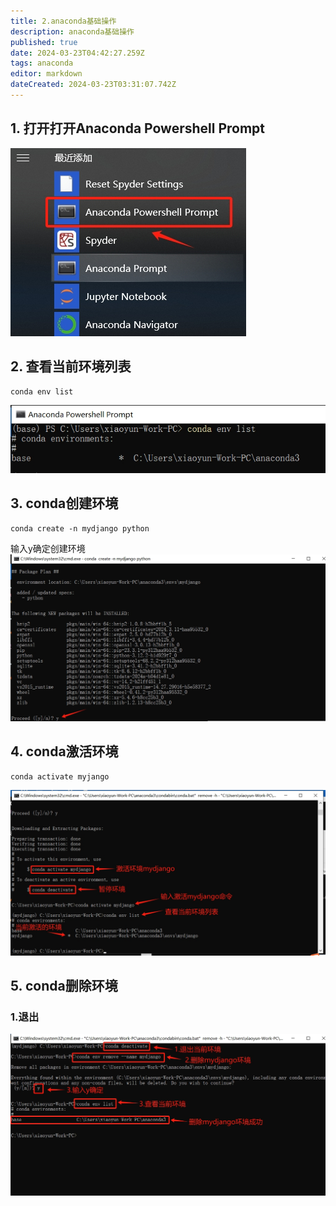 ```yaml
---
title: 2.anaconda基础操作
description: anaconda基础操作
published: true
date: 2024-03-23T04:42:27.259Z
tags: anaconda
editor: markdown
dateCreated: 2024-03-23T03:31:07.742Z
---
```


## 1. 打开打开Anaconda Powershell Prompt
![打开anacondapowershellprompt.png](/wiki/python/anaconda/conda基础操作/打开anacondapowershellprompt.png)

## 2. 查看当前环境列表
```
conda env list
```
![查看当前环境列表.png](/wiki/python/anaconda/conda基础操作/查看当前环境列表.png)

## 3. conda创建环境
```
conda create -n mydjango python
```
输入y确定创建环境
![conda创建环境.png](/wiki/python/anaconda/conda基础操作/conda创建环境.png)

## 4. conda激活环境
```
conda activate myjango
```
![conda激活环境.png](/wiki/python/anaconda/conda基础操作/conda激活环境.png)

## 5. conda删除环境
### 1.退出
![conda删除环境.png](/wiki/python/anaconda/conda基础操作/conda删除环境.png)







